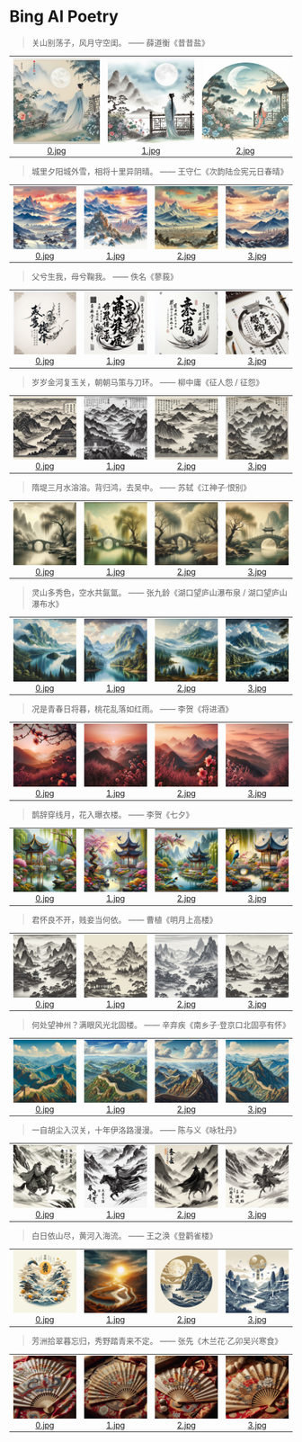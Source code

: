 # Bing AI Poetry

> 关山别荡子，风月守空闺。 —— 薛道衡《昔昔盐》

|      |      |      |
| :----: | :----: | :----: |
|![1701126632746_0.jpg](./images/1701126632746/0.jpg)[0.jpg](https://tse1.mm.bing.net/th/id/OIG.0lT30AZgF0Y9TGnssoUu)|![1701126632746_1.jpg](./images/1701126632746/1.jpg)[1.jpg](https://tse2.mm.bing.net/th/id/OIG.AYKgb1ftqrAfxCfwGjCs)|![1701126632746_2.jpg](./images/1701126632746/2.jpg)[2.jpg](https://tse1.mm.bing.net/th/id/OIG.GcNrrihRgfhlHOwiRtR.)|

> 城里夕阳城外雪，相将十里异阴晴。 —— 王守仁《次韵陆佥宪元日春晴》

|      |      |      |      |
| :----: | :----: | :----: | :----: |
|![1701213011756_0.jpg](./images/1701213011756/0.jpg)[0.jpg](https://tse3.mm.bing.net/th/id/OIG.3Rutx5swGhJl2OdaOfc1)|![1701213011756_1.jpg](./images/1701213011756/1.jpg)[1.jpg](https://tse3.mm.bing.net/th/id/OIG.EKOShqtdRmSrNB9.jNwx)|![1701213011756_2.jpg](./images/1701213011756/2.jpg)[2.jpg](https://tse4.mm.bing.net/th/id/OIG.uqILLR6wkNLsvukyP2pW)|![1701213011756_3.jpg](./images/1701213011756/3.jpg)[3.jpg](https://tse2.mm.bing.net/th/id/OIG.QlCk0de576sDlnx9ZVPb)|

> 父兮生我，母兮鞠我。 —— 佚名《蓼莪》

|      |      |      |      |
| :----: | :----: | :----: | :----: |
|![1701299518133_0.jpg](./images/1701299518133/0.jpg)[0.jpg](https://tse3.mm.bing.net/th/id/OIG.jKBa3t0LTaj1EJiKV1n2)|![1701299518133_1.jpg](./images/1701299518133/1.jpg)[1.jpg](https://tse4.mm.bing.net/th/id/OIG.vOk2IEvsn9lIGI3dMJ1d)|![1701299518133_2.jpg](./images/1701299518133/2.jpg)[2.jpg](https://tse1.mm.bing.net/th/id/OIG.OZMv9rKn4G2JoqRe34jj)|![1701299518133_3.jpg](./images/1701299518133/3.jpg)[3.jpg](https://tse3.mm.bing.net/th/id/OIG.m.IcBuZAquD0HwJtZCJn)|

> 岁岁金河复玉关，朝朝马策与刀环。 —— 柳中庸《征人怨 / 征怨》

|      |      |      |      |
| :----: | :----: | :----: | :----: |
|![1701398007387_0.jpg](./images/1701398007387/0.jpg)[0.jpg](https://tse1.mm.bing.net/th/id/OIG.v9AbdG1R4GvmMGbkOvVQ)|![1701398007387_1.jpg](./images/1701398007387/1.jpg)[1.jpg](https://tse4.mm.bing.net/th/id/OIG.OVsCFutV.oPiTJuU9EZx)|![1701398007387_2.jpg](./images/1701398007387/2.jpg)[2.jpg](https://tse2.mm.bing.net/th/id/OIG.UtPqTkzAGCeWhLVjAplS)|![1701398007387_3.jpg](./images/1701398007387/3.jpg)[3.jpg](https://tse1.mm.bing.net/th/id/OIG.TuORFP5oxLmZEJS7ukJI)|
> 隋堤三月水溶溶。背归鸿，去吴中。 —— 苏轼《江神子·恨别》

|      |      |      |      |
| :----: | :----: | :----: | :----: |
|![1701645078576_0.jpg](./images/1701645078576/0.jpg)[0.jpg](https://tse1.mm.bing.net/th/id/OIG.uI_vGGsrx21Bx6OnsLzx)|![1701645078576_1.jpg](./images/1701645078576/1.jpg)[1.jpg](https://tse2.mm.bing.net/th/id/OIG.Mu4F8wbwK1E1Cj4Z7tFr)|![1701645078576_2.jpg](./images/1701645078576/2.jpg)[2.jpg](https://tse4.mm.bing.net/th/id/OIG.AQ1lm4D6FYZq5cinV_g9)|![1701645078576_3.jpg](./images/1701645078576/3.jpg)[3.jpg](https://tse1.mm.bing.net/th/id/OIG.UEkOHKlHesAIU8TmQrHw)|

> 灵山多秀色，空水共氤氲。 —— 张九龄《湖口望庐山瀑布泉 / 湖口望庐山瀑布水》

|      |      |      |      |
| :----: | :----: | :----: | :----: |
|![1701731571503_0.jpg](./images/1701731571503/0.jpg)[0.jpg](https://tse3.mm.bing.net/th/id/OIG.6NbwmhLVLWllYch.r215)|![1701731571503_1.jpg](./images/1701731571503/1.jpg)[1.jpg](https://tse4.mm.bing.net/th/id/OIG.iDhWyIMlIIq1sLa3uzL7)|![1701731571503_2.jpg](./images/1701731571503/2.jpg)[2.jpg](https://tse1.mm.bing.net/th/id/OIG.MoAMb2atK_FrGRBAjDzz)|![1701731571503_3.jpg](./images/1701731571503/3.jpg)[3.jpg](https://tse3.mm.bing.net/th/id/OIG.wsQ0TbXBX6AMqdAc2I6P)|

> 况是青春日将暮，桃花乱落如红雨。 —— 李贺《将进酒》

|      |      |      |      |
| :----: | :----: | :----: | :----: |
|![1701817862814_0.jpg](./images/1701817862814/0.jpg)[0.jpg](https://tse1.mm.bing.net/th/id/OIG.4uetEcKJyD5BKMvxhNvd)|![1701817862814_1.jpg](./images/1701817862814/1.jpg)[1.jpg](https://tse3.mm.bing.net/th/id/OIG.EmgCXAjzIUzl9LJiIRcV)|![1701817862814_2.jpg](./images/1701817862814/2.jpg)[2.jpg](https://tse2.mm.bing.net/th/id/OIG.EIZE.Cor_7kPCBfnqIdO)|![1701817862814_3.jpg](./images/1701817862814/3.jpg)[3.jpg](https://tse3.mm.bing.net/th/id/OIG.EEVffs_Cvp4iQEP3e7yg)|

> 鹊辞穿线月，花入曝衣楼。 —— 李贺《七夕》

|      |      |      |      |
| :----: | :----: | :----: | :----: |
|![1701904291322_0.jpg](./images/1701904291322/0.jpg)[0.jpg](https://tse1.mm.bing.net/th/id/OIG.812BWZ1Krv9cib5bMZN8)|![1701904291322_1.jpg](./images/1701904291322/1.jpg)[1.jpg](https://tse1.mm.bing.net/th/id/OIG.qJ05maChmKYpxJghB0es)|![1701904291322_2.jpg](./images/1701904291322/2.jpg)[2.jpg](https://tse4.mm.bing.net/th/id/OIG.UrWv3gx7eJaN6MvPmNnI)|![1701904291322_3.jpg](./images/1701904291322/3.jpg)[3.jpg](https://tse3.mm.bing.net/th/id/OIG.l53P9HgG1KUIUjLpaEYh)|

> 君怀良不开，贱妾当何依。 —— 曹植《明月上高楼》

|      |      |      |      |
| :----: | :----: | :----: | :----: |
|![1701990650809_0.jpg](./images/1701990650809/0.jpg)[0.jpg](https://tse1.mm.bing.net/th/id/OIG.qxGQZPR1XBqDR2JOPy0r)|![1701990650809_1.jpg](./images/1701990650809/1.jpg)[1.jpg](https://tse4.mm.bing.net/th/id/OIG.IAUYg7iVVuPlXKREUdYd)|![1701990650809_2.jpg](./images/1701990650809/2.jpg)[2.jpg](https://tse2.mm.bing.net/th/id/OIG.13gZoFJ8_dFJTBxXzDA4)|![1701990650809_3.jpg](./images/1701990650809/3.jpg)[3.jpg](https://tse2.mm.bing.net/th/id/OIG.vVxuUqcao1CUbqXzY.LG)|

> 何处望神州？满眼风光北固楼。 —— 辛弃疾《南乡子·登京口北固亭有怀》

|      |      |      |      |
| :----: | :----: | :----: | :----: |
|![1702077029880_0.jpg](./images/1702077029880/0.jpg)[0.jpg](https://tse1.mm.bing.net/th/id/OIG.u4WW8YtZC_hHmpFtGLPi)|![1702077029880_1.jpg](./images/1702077029880/1.jpg)[1.jpg](https://tse3.mm.bing.net/th/id/OIG.b0UdLkL0sZiGyNFdjcek)|![1702077029880_2.jpg](./images/1702077029880/2.jpg)[2.jpg](https://tse4.mm.bing.net/th/id/OIG.0.oc6cWL0gTLgXoMJ6nN)|![1702077029880_3.jpg](./images/1702077029880/3.jpg)[3.jpg](https://tse3.mm.bing.net/th/id/OIG.wfdDlu5sjQ5AEL1NgM6L)|

> 一自胡尘入汉关，十年伊洛路漫漫。 —— 陈与义《咏牡丹》

|      |      |      |      |
| :----: | :----: | :----: | :----: |
|![1702163404388_0.jpg](./images/1702163404388/0.jpg)[0.jpg](https://tse3.mm.bing.net/th/id/OIG.Z8dZlDPj5QxW08qaBiJK)|![1702163404388_1.jpg](./images/1702163404388/1.jpg)[1.jpg](https://tse4.mm.bing.net/th/id/OIG.CEtN4hpSascouGuF9tlI)|![1702163404388_2.jpg](./images/1702163404388/2.jpg)[2.jpg](https://tse4.mm.bing.net/th/id/OIG.g2cy0fTNdETnQugkXn0l)|![1702163404388_3.jpg](./images/1702163404388/3.jpg)[3.jpg](https://tse2.mm.bing.net/th/id/OIG.qqOvGD3kVJBafFVDzjpW)|

> 白日依山尽，黄河入海流。 —— 王之涣《登鹳雀楼》

|      |      |      |      |
| :----: | :----: | :----: | :----: |
|![1702249803849_0.jpg](./images/1702249803849/0.jpg)[0.jpg](https://tse4.mm.bing.net/th/id/OIG.sK_3Ygt9pXfc6CjCwA5a)|![1702249803849_1.jpg](./images/1702249803849/1.jpg)[1.jpg](https://tse4.mm.bing.net/th/id/OIG.hQhaFPz9crXkru.q59Cd)|![1702249803849_2.jpg](./images/1702249803849/2.jpg)[2.jpg](https://tse3.mm.bing.net/th/id/OIG.YlTW5CMZfTtcAUBovV8t)|![1702249803849_3.jpg](./images/1702249803849/3.jpg)[3.jpg](https://tse3.mm.bing.net/th/id/OIG.6B6GQUjN4FN2lknRdOI9)|

> 芳洲拾翠暮忘归，秀野踏青来不定。 —— 张先《木兰花·乙卯吴兴寒食》

|      |      |      |      |
| :----: | :----: | :----: | :----: |
|![1702336229980_0.jpg](./images/1702336229980/0.jpg)[0.jpg](https://tse2.mm.bing.net/th/id/OIG.nxo6CXB_83sXU0IxwkWf)|![1702336229980_1.jpg](./images/1702336229980/1.jpg)[1.jpg](https://tse4.mm.bing.net/th/id/OIG.W.Vv86dQ.Hn5kO5Fm0yf)|![1702336229980_2.jpg](./images/1702336229980/2.jpg)[2.jpg](https://tse2.mm.bing.net/th/id/OIG.eKDfZdE6HQP9Wj8YIqHe)|![1702336229980_3.jpg](./images/1702336229980/3.jpg)[3.jpg](https://tse3.mm.bing.net/th/id/OIG.8JO5TJciJTc9j.rw0gNq)|
